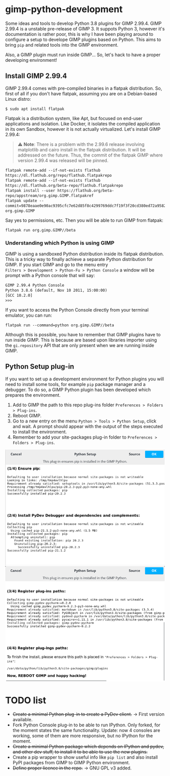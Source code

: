 # gimp-python-development
Some ideas and tools to develop Python 3.8 plugins for GIMP 2.99.4. GIMP 2.99.4 is a unstable pre-release of GIMP 3. 
It suppots Python 3, however it's documentation is rather poor, this is why I have been playing around to configure
a setup to develope GIMP plugins based on Python. This aims to bring `pip` and related tools into the GIMP environment. 

Also, a GIMP plugin must run inside GIMP... So, let's hack to have a proper developing environment!

## Install GIMP 2.99.4

GIMP 2.99.4 comes with pre-compiled binaries in a flatpak distribution. So, first of all if you don't have flatpak, assuming you are on a Debian-based
Linux distro: 

```
$ sudo apt install flatpak
```

Flatpak is a distribution system, like Apt, but focused on end-user applications and isolation. Like Docker, it isolates the compiled application
in its own Sandbox, however it is not actually virtualized. Let's install GIMP 2.99.4: 

> :warning: **Note**: There is a problem with the 2.99.6 release involving matplotlib and cairo install in 
> the flatpak distribution. It will be addressed on the future. Thus, the commit of the flatpak GIMP where 
> version 2.99.4 was released will be pinned.

```
flatpak remote-add --if-not-exists flathub https://dl.flathub.org/repo/flathub.flatpakrepo
flatpak remote-add --if-not-exists flathub https://dl.flathub.org/beta-repo/flathub.flatpakrepo
flatpak install --user https://flathub.org/beta-repo/appstream/org.gimp.GIMP.flatpakref
flatpak update --commit=9878eaae0e90ac9395cfc7e62d85f8c4299769ddc7f19f3f20cd380ed72a9582 org.gimp.GIMP
```
Say yes to permissions, etc. Then you will be able to run GIMP from flatpak: 

```
flatpak run org.gimp.GIMP//beta
```

### Understanding which Python is using GIMP 

GIMP is using a sandboxed Python distribution inside its flatpak distribution. This is a tricky way to finally 
achieve a separate Python distribution for GIMP. If you start GIMP and go to the menu entry  
`Filters > Development > Python-Fu > Python Console` a window will be prompt with a Python console that will say: 

```
GIMP 2.99.4 Python Console
Python 3.8.6 (default, Nov 10 2011, 15:00:00) 
[GCC 10.2.0]
>>> 
```

If you want to access the Python Console directly from your terminal emulator, you can run: 

```
flatpak run --command=python org.gimp.GIMP//beta
```

Although this is possible, you have to remember that GIMP plugins have to run inside GIMP. This is because are
based upon libraries importer using the `gi.repository` API that are only present when we are running inside GIMP. 


## Python Setup plug-in

If you want to set up a development environment for Python plugins you will need to install some tools, for example
`pip` package manager and a debugger. To do so, a GIMP Python plugin has been developed which prepares the environment. 

1. Add to GIMP the path to this repo plug-ins folder `Preferences > Folders > Plug-ins`.
2. Reboot GIMP.
3. Go to a new entry on the menu `Python > Tools > Python Setup`, click and wait. A prompt should appear 
with the output of the steps executed to install the environment.
4. Remember to add your site-packages plug-in folder to `Preferences > Folders > Plug-ins`.

![GIMP Python Setup 0](install-demo-0.png)
![GIMP Python Setup 1](install-demo-1.png)


# TODO list

- ~~Create a minimal Python plug-in to create a PyDev client.~~ → First version available.
- Fork Python Console plug-in to be able to run IPython. Only forked, for the moment states
  the same functionality. Update: now 4 consoles are working, some of them are more responsive,
  but no IPython for the moment. 
- ~~Create a minimal Python package which depends on IPython and pydev, and other dev stuff, to install
  it to be able to use the new plugins.~~ 
- Create a pip wrapper to show useful info like `pip list` and also install PyPI packages from GIMP 
  to GIMP Python environment.
- ~~Define proper licence in the repo.~~ → GNU GPL v3 added.